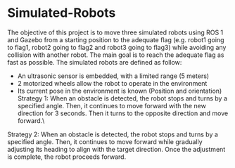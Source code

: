 # Simulated-Robots
The objective of this project is to move three simulated robots using ROS 1 and Gazebo from a starting position to the adequate flag (e.g. robot1 going to flag1, robot2 going to flag2 and robot3 going to flag3) while avoiding any collision with another robot. The main goal is to reach the adequate flag as fast as possible. 
The simulated robots are defined as follow:
  - An ultrasonic sensor is embedded, with a limited range (5 meters)
  - 2 motorized wheels allow the robot to operate in the environment
  - Its current pose in the environment is known (Position and orientation)
Strategy 1:
When an obstacle is detected, the robot stops and turns by a specified angle. Then, it continues to move forward with the new direction for 3 seconds. Then it turns to the opposite direction and move forward.\

Strategy 2:
When an obstacle is detected, the robot stops and turns by a specified angle. Then, it continues to move forward while gradually adjusting its heading to align with the target direction. Once the adjustment is complete, the robot proceeds forward.
